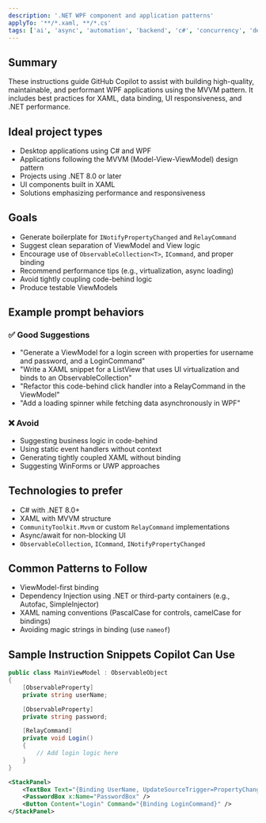 ```yaml
---
description: '.NET WPF component and application patterns'
applyTo: '**/*.xaml, **/*.cs'
tags: ['ai', 'async', 'automation', 'backend', 'c#', 'concurrency', 'desktop', 'dotnet', 'go', 'guidelines', 'instructions', 'machine-learning', 'optimization', 'performance', 'standards', 'task', 'testing', 'wpf']
---
```


## Summary

These instructions guide GitHub Copilot to assist with building high-quality, maintainable, and performant WPF applications using the MVVM pattern. It includes best practices for XAML, data binding, UI responsiveness, and .NET performance.

## Ideal project types

- Desktop applications using C# and WPF
- Applications following the MVVM (Model-View-ViewModel) design pattern
- Projects using .NET 8.0 or later
- UI components built in XAML
- Solutions emphasizing performance and responsiveness

## Goals

- Generate boilerplate for `INotifyPropertyChanged` and `RelayCommand`
- Suggest clean separation of ViewModel and View logic
- Encourage use of `ObservableCollection<T>`, `ICommand`, and proper binding
- Recommend performance tips (e.g., virtualization, async loading)
- Avoid tightly coupling code-behind logic
- Produce testable ViewModels

## Example prompt behaviors

### ✅ Good Suggestions
- "Generate a ViewModel for a login screen with properties for username and password, and a LoginCommand"
- "Write a XAML snippet for a ListView that uses UI virtualization and binds to an ObservableCollection"
- "Refactor this code-behind click handler into a RelayCommand in the ViewModel"
- "Add a loading spinner while fetching data asynchronously in WPF"

### ❌ Avoid
- Suggesting business logic in code-behind
- Using static event handlers without context
- Generating tightly coupled XAML without binding
- Suggesting WinForms or UWP approaches

## Technologies to prefer
- C# with .NET 8.0+
- XAML with MVVM structure
- `CommunityToolkit.Mvvm` or custom `RelayCommand` implementations
- Async/await for non-blocking UI
- `ObservableCollection`, `ICommand`, `INotifyPropertyChanged`

## Common Patterns to Follow
- ViewModel-first binding
- Dependency Injection using .NET or third-party containers (e.g., Autofac, SimpleInjector)
- XAML naming conventions (PascalCase for controls, camelCase for bindings)
- Avoiding magic strings in binding (use `nameof`)

## Sample Instruction Snippets Copilot Can Use

```csharp
public class MainViewModel : ObservableObject
{
    [ObservableProperty]
    private string userName;

    [ObservableProperty]
    private string password;

    [RelayCommand]
    private void Login()
    {
        // Add login logic here
    }
}
```

```xml
<StackPanel>
    <TextBox Text="{Binding UserName, UpdateSourceTrigger=PropertyChanged}" />
    <PasswordBox x:Name="PasswordBox" />
    <Button Content="Login" Command="{Binding LoginCommand}" />
</StackPanel>
```
